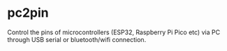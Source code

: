 # pc2pin
Control the pins of microcontrollers (ESP32, Raspberry Pi Pico etc) via PC through USB serial or bluetooth/wifi connection.
